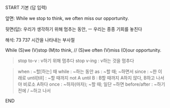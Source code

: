 START
기본 (답 입력)

앞면:
While we stop to think, we often miss our opportunity.


뒷면(답):
우리가 생각하기 위해 멈추는 동안, ㅡ 우리는 종종 기회를 놓친다


해석:
73 737 시간을 나타내는 부사절

While (S)we (V)stop (M)to think, // (S)we often (V)miss (O)our opportunity.

> stop to-v : v하기 위해 멈추다
> stop v-ing : v하는 것을 멈추다

> when : ~할[하는] 때
> while : ~하는 동안
> as : ~할 때; ~하면서
> since : ~한 이래로
> until[till] : ~할 때까지
> not A until B : B할 때까지 A하지 않다, B하고 나서야 비로소 A하다
> once : ~하자(마자); ~할 때; 일단 ~하면
> before/after : ~하기 전에 / ~하고 나서
<!--ID: 1696324187986-->
END
